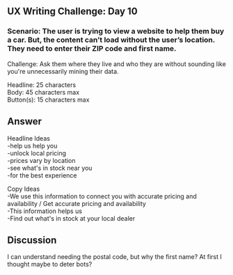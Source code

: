 ## UX Writing Challenge: Day 10
### Scenario: The user is trying to view a website to help them buy a car. But, the content can’t load without the user’s location. They need to enter their ZIP code and first name.  

Challenge: Ask them where they live and who they are without sounding like you're unnecessarily mining their data.  

Headline: 25 characters  
Body: 45 characters max  
Button(s): 15 characters max  

## Answer

Headline Ideas  
-help us help you  
-unlock local pricing  
-prices vary by location  
-see what's in stock near you  
-for the best experience  

Copy Ideas  
-We use this information to connect you with accurate pricing and availability / Get accurate pricing and availability  
-This information helps us  
-Find out what's in stock at your local dealer





## Discussion
I can understand needing the postal code, but why the first name? At first I thought maybe to deter bots? 
